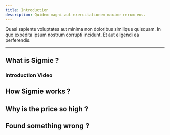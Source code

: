 ```yaml
---
title: Introduction 
description: Quidem magni aut exercitationem maxime rerum eos.
---
```


Quasi sapiente voluptates aut minima non doloribus similique quisquam. In quo expedita ipsum nostrum corrupti incidunt. Et aut eligendi ea perferendis.

---

## What is Sigmie ? 

### Introduction Video

## How Sigmie works ? 

## Why is the price so high ? 

## Found something wrong ? 
